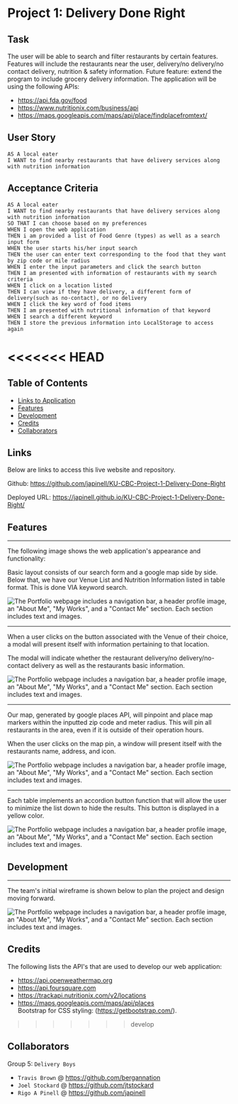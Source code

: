 # Project 1: Delivery Done Right

## Task

The user will be able to search and filter restaurants by certain features. Features will include the restaurants near the user, delivery/no delivery/no contact delivery, nutrition & safety information. Future feature: extend the program to include grocery delivery information. The application will be using the following APIs:

- https://api.fda.gov/food
- https://www.nutritionix.com/business/api
- https://maps.googleapis.com/maps/api/place/findplacefromtext/

## User Story

```
AS A local eater
I WANT to find nearby restaurants that have delivery services along with nutrition information
```

## Acceptance Criteria

```
AS A local eater
I WANT to find nearby restaurants that have delivery services along with nutrition information
SO THAT I can choose based on my preferences
WHEN I open the web application
THEN i am provided a list of Food Genre (types) as well as a search input form
WHEN the user starts his/her input search
THEN the user can enter text corresponding to the food that they want by zip code or mile radius
WHEN I enter the input parameters and click the search button
THEN I am presented with information of restaurants with my search criteria
WHEN I click on a location listed
THEN I can view if they have delivery, a different form of delivery(such as no-contact), or no delivery
WHEN I click the key word of food items
THEN I am presented with nutritional information of that keyword
WHEN I search a different keyword
THEN I store the previous information into LocalStorage to access again
```

<<<<<<< HEAD
=======
## Table of Contents

- [Links to Application](#Links)
- [Features](#Features)
- [Development](#Development)
- [Credits](#credits)
- [Collaborators](#Collaborators)

## Links

Below are links to access this live website and repository.

Github: https://github.com/japinell/KU-CBC-Project-1-Delivery-Done-Right

Deployed URL: https://japinell.github.io/KU-CBC-Project-1-Delivery-Done-Right/

## Features

---

The following image shows the web application's appearance and functionality:

Basic layout consists of our search form and a google map side by side. Below that, we have our Venue List and Nutrition Information listed in table format. This is done VIA keyword search.

![The Portfolio webpage includes a navigation bar, a header profile image, an "About Me", "My Works", and a "Contact Me" section. Each section includes text and images.](./Assets/images/capture6.png)

---

When a user clicks on the button associated with the Venue of their choice, a modal will present itself with information pertaining to that location.

The modal will indicate whether the restaurant delivery/no delivery/no-contact delivery as well as the restaurants basic information.

![The Portfolio webpage includes a navigation bar, a header profile image, an "About Me", "My Works", and a "Contact Me" section. Each section includes text and images.](./Assets/images/capture7.png)

---

Our map, generated by google places API, will pinpoint and place map markers within the inputted zip code and meter radius. This will pin all restaurants in the area, even if it is outside of their operation hours.

When the user clicks on the map pin, a window will present itself with the restaurants name, address, and icon.

![The Portfolio webpage includes a navigation bar, a header profile image, an "About Me", "My Works", and a "Contact Me" section. Each section includes text and images.](./Assets/images/capture8.png)

---

Each table implements an accordion button function that will allow the user to minimize the list down to hide the results. This button is displayed in a yellow color.

![The Portfolio webpage includes a navigation bar, a header profile image, an "About Me", "My Works", and a "Contact Me" section. Each section includes text and images.](./Assets/images/capture9.png)

## Development

---

The team's initial wireframe is shown below to plan the project and design moving forward.

![The Portfolio webpage includes a navigation bar, a header profile image, an "About Me", "My Works", and a "Contact Me" section. Each section includes text and images.](./Assets/images/capture1.png)

## Credits

The following lists the API's that are used to develop our web application:

- https://api.openweathermap.org
- https://api.foursquare.com
- https://trackapi.nutritionix.com/v2/locations
- https://maps.googleapis.com/maps/api/places
  <br>
  Bootstrap for CSS styling: (https://getbootstrap.com/).

>>>>>>> develop
## Collaborators

Group 5: `Delivery Boys`

- `Travis Brown` @ https://github.com/bergannation
- `Joel Stockard` @ https://github.com/jtstockard
- `Rigo A Pinell` @ https://github.com/japinell
